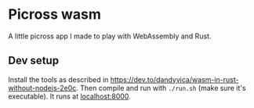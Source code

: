 Picross wasm
=============
A little picross app I made to play with WebAssembly and Rust.

Dev setup
----------
Install the tools as described in <https://dev.to/dandyvica/wasm-in-rust-without-nodejs-2e0c>.
Then compile and run with `./run.sh` (make sure it's executable).
It runs at [localhost:8000](http://localhost:8000).
